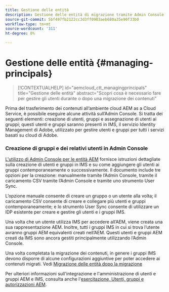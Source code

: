 ```yaml
---
title: Gestione delle entità
description: Gestione delle entità di migrazione tramite Admin Console
source-git-commit: 5bf497fb2122cc3d3ff0903aeb680a35e90f33b0
workflow-type: tm+mt
source-wordcount: '311'
ht-degree: 0%

---
```



# Gestione delle entità {#managing-principals}

>[!CONTEXTUALHELP]
>id="aemcloud_ctt_managingprincipals"
>title="Gestione delle entità"
>abstract="Scopri cosa è necessario fare per gestire gli utenti durante o dopo una migrazione dei contenuti"

Prima del trasferimento dei contenuti all’ambiente cloud AEM as a Cloud Service, è possibile eseguire alcune attività sull’Admin Console.  Si tratta dei seguenti elementi: creazione di utenti, gruppi e assegnazione di utenti ai gruppi; questi utenti e gruppi saranno presenti in IMS, il servizio Identity Management di Adobe, utilizzato per gestire utenti e gruppi per tutti i servizi basati su cloud di Adobe.

### Creazione di gruppi e dei relativi utenti in Admin Console

[L&#39;utilizzo di Admin Console per le entità AEM](https://experienceleague.adobe.com/en/docs/experience-manager-cloud-service/content/security/ims-support#how-to-set-up) fornisce istruzioni dettagliate sulla creazione di utenti e gruppi in IMS e su come aggiungere gli utenti ai gruppi contemporaneamente o successivamente.  Il documento include tre opzioni per la creazione: manualmente tramite l’Admin Console, tramite il caricamento CSV tramite l’Admin Console e tramite uno strumento User Sync.

L’opzione manuale consente di creare un gruppo o un utente alla volta; il caricamento CSV consente di creare e collegare più utenti e gruppi contemporaneamente; e lo strumento User Sync consente di utilizzare un IDP esistente per creare e gestire gli utenti e i gruppi IMS.

Una volta che un utente utilizza IMS per accedere all’AEM, viene creata una sua rappresentazione AEM.  Inoltre, tutti i gruppi IMS in cui si trova l’utente avranno gruppi AEM equivalenti creati nell’AEM.  Questi utenti e gruppi AEM creati da IMS sono ancora gestiti principalmente utilizzando l’Admin Console.

Una volta completata la migrazione dei contenuti, in genere i gruppi IMS devono disporre di alcune configurazioni aggiuntive per poter accedere ai contenuti migrati.  Vedi [Migrazione delle entità dopo la migrazione](/help/journey-migration/managing-principals-after-migration.md)

Per ulteriori informazioni sull&#39;integrazione e l&#39;amministrazione di utenti e gruppi AEM e IMS, consulta anche l&#39;[esercitazione, Utenti, gruppi e autorizzazioni AEM](https://experienceleague.adobe.com/en/docs/experience-manager-learn/cloud-service/accessing/aem-users-groups-and-permissions).